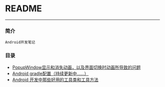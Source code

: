 # README

---

### 简介
	Android开发笔记

### 目录
* [PopupWindow显示和消失动画，以及界面切换时动画所导致的问题](https://github.com/pcatzj/AndroidNotes/blob/master/PopupWindow%E6%98%BE%E7%A4%BA%E5%92%8C%E6%B6%88%E5%A4%B1%E5%8A%A8%E7%94%BB%EF%BC%8C%E4%BB%A5%E5%8F%8A%E7%95%8C%E9%9D%A2%E5%88%87%E6%8D%A2%E6%97%B6%E5%8A%A8%E7%94%BB%E6%89%80%E5%AF%BC%E8%87%B4%E7%9A%84%E9%97%AE%E9%A2%98.md)
* [Android gradle配置（持续更新中……）](https://github.com/pcatzj/AndroidNotes/blob/master/Android%20gradle%E9%85%8D%E7%BD%AE%EF%BC%88%E6%8C%81%E7%BB%AD%E6%9B%B4%E6%96%B0%E4%B8%AD%E2%80%A6%E2%80%A6%EF%BC%89.md)
* [Android 开发中那些好用的工具类和工具方法](https://github.com/pcatzj/AndroidNotes/blob/master/Android%20%E5%BC%80%E5%8F%91%E4%B8%AD%E9%82%A3%E4%BA%9B%E5%A5%BD%E7%94%A8%E7%9A%84%E5%B7%A5%E5%85%B7%E7%B1%BB%E5%92%8C%E5%B7%A5%E5%85%B7%E6%96%B9%E6%B3%95.md)


